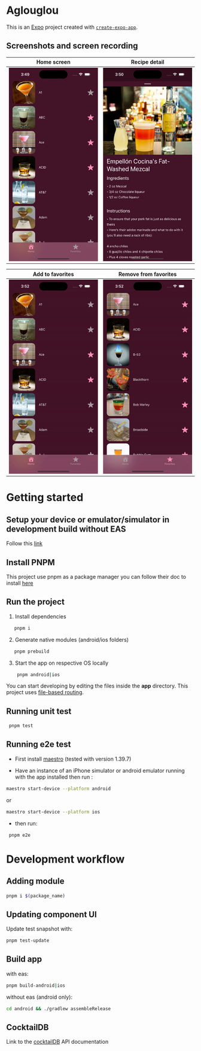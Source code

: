 # Aglouglou

This is an [Expo](https://expo.dev) project created with [`create-expo-app`](https://www.npmjs.com/package/create-expo-app).

## Screenshots and screen recording

| Home screen                                                  | Recipe detail                              |
| ------------------------------------------------------------ | ------------------------------------------ |
| ![Home screen with list of cocktail](./docs/Home_screen.png) | ![Recipe detail](./docs/Detail_screen.png) |

| Add to favorites                                     | Remove from favorites                                      |
| ---------------------------------------------------- | ---------------------------------------------------------- |
| ![Add to favorites gif](./docs/Add_to_favorites.gif) | ![Remove from favorites](./docs/Remove_from_favorites.gif) |

# Getting started

## Setup your device or emulator/simulator in development build without EAS

Follow this [link](https://docs.expo.dev/get-started/set-up-your-environment/?mode=development-build&buildEnv=local)

## Install PNPM

This project use pnpm as a package manager you can follow their doc to install [here](https://pnpm.io/installation)

## Run the project

1. Install dependencies

```bash
   pnpm i
```

2. Generate native modules (android/ios folders)

```bash
   pnpm prebuild
```

3. Start the app on respective OS locally

```bash
    pnpm android|ios
```

You can start developing by editing the files inside the **app** directory. This project uses [file-based routing](https://docs.expo.dev/router/introduction).

## Running unit test

```bash
 pnpm test
```

## Running e2e test

- First install [maestro](https://maestro.mobile.dev/getting-started/installing-maestro) (tested with version 1.39.7)

- Have an instance of an iPhone simulator or android emulator running with the app installed then run :

```bash
maestro start-device --platform android
```

or

```bash
maestro start-device --platform ios
```

- then run:

```bash
 pnpm e2e
```

# Development workflow

## Adding module

```bash
pnpm i $(package_name)
```

## Updating component UI

Update test snapshot with:

```bash
pnpm test-update
```

## Build app

with eas:

```bash
pnpm build-android|ios
```

without eas (android only):

```bash
cd android && ./gradlew assembleRelease
```

## CocktailDB

Link to the [cocktailDB](https://www.thecocktaildb.com/api.php) API documentation
